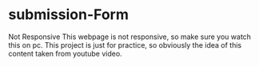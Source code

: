 # submission-Form
Not Responsive
This webpage is not responsive, so make sure you watch this on pc.
This project is just for practice, so obviously the idea of this content taken from youtube video.
